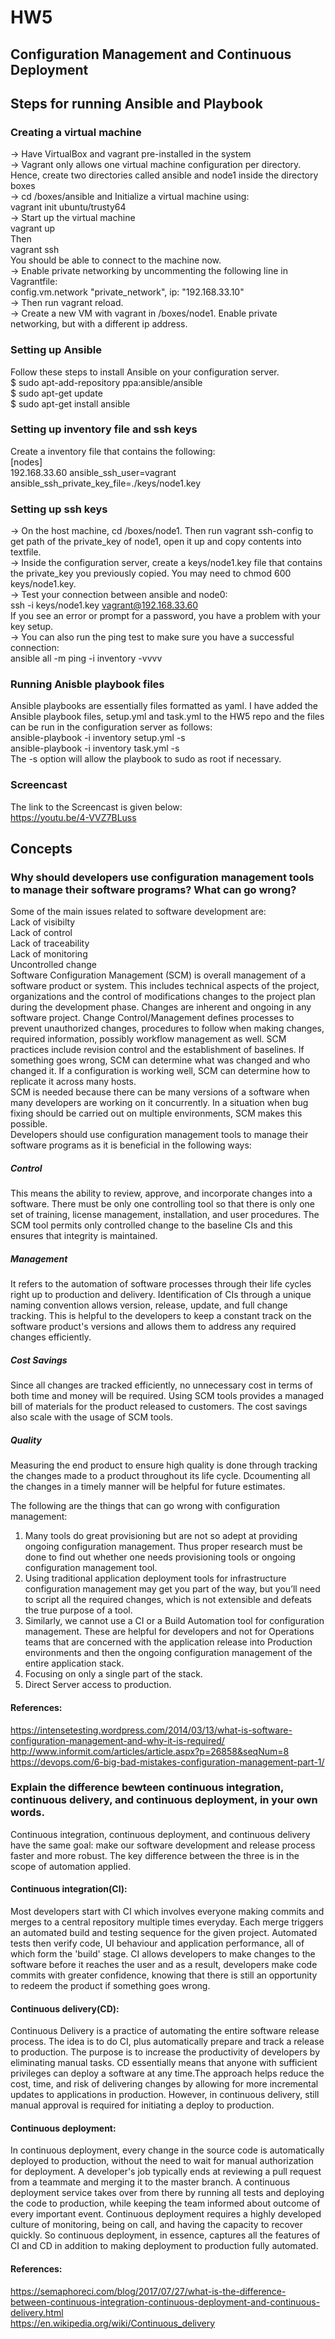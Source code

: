 # HW5 
## Configuration Management and Continuous Deployment  
## Steps for running Ansible and Playbook 
### Creating a virtual machine 
-> Have VirtualBox and vagrant pre-installed in the system  
-> Vagrant only allows one virtual machine configuration per directory. Hence, create two directories called ansible and node1 inside the directory boxes  
-> cd /boxes/ansible and Initialize a virtual machine using:  
vagrant init ubuntu/trusty64  
-> Start up the virtual machine  
vagrant up  
Then  
vagrant ssh  
You should be able to connect to the machine now.  
-> Enable private networking by uncommenting the following line in Vagrantfile:  
config.vm.network "private_network", ip: "192.168.33.10"  
-> Then run vagrant reload.  
-> Create a new VM with vagrant in /boxes/node1. Enable private networking, but with a different ip address.  
### Setting up Ansible  
Follow these steps to install Ansible on your configuration server.  
$ sudo apt-add-repository ppa:ansible/ansible  
$ sudo apt-get update  
$ sudo apt-get install ansible  
### Setting up inventory file and ssh keys  
Create a inventory file that contains the following:  
[nodes]  
192.168.33.60 ansible_ssh_user=vagrant ansible_ssh_private_key_file=./keys/node1.key  
### Setting up ssh keys  
-> On the host machine, cd /boxes/node1. Then run vagrant ssh-config to get path of the private_key of node1, open it up and copy contents into textfile.  
-> Inside the configuration server, create a keys/node1.key file that contains the private_key you previously copied. You may need to chmod 600 keys/node1.key.  
-> Test your connection between ansible and node0:  
ssh -i keys/node1.key vagrant@192.168.33.60  
If you see an error or prompt for a password, you have a problem with your key setup.  
-> You can also run the ping test to make sure you have a successful connection:  
ansible all -m ping -i inventory -vvvv  
### Running Anisble playbook files  
Ansible playbooks are essentially files formatted as yaml. I have added the Ansible playbook files, setup.yml and task.yml to the HW5 repo and the files can be run in the configuration server as follows:  
ansible-playbook -i inventory setup.yml -s  
ansible-playbook -i inventory task.yml -s  
The -s option will allow the playbook to sudo as root if necessary.  
### Screencast  
The link to the Screencast is given below:  
https://youtu.be/4-VVZ7BLuss  

## Concepts  
### Why should developers use configuration management tools to manage their software programs? What can go wrong?  
  
Some of the main issues related to software development are:  
Lack of visibilty  
Lack of control  
Lack of traceability  
Lack of monitoring  
Uncontrolled change  
Software Configuration Management (SCM) is overall management of a software product or system. This includes technical aspects of the project, organizations and the control of modifications changes to the project plan during the development phase. Changes are inherent and ongoing in any software project. Change Control/Management defines processes to prevent unauthorized changes, procedures to follow when making changes, required information, possibly workflow management as well. SCM practices include revision control and the establishment of baselines. If something goes wrong, SCM can determine what was changed and who changed it. If a configuration is working well, SCM can determine how to replicate it across many hosts.  
SCM is needed because there can be many versions of a software when many developers are working on it concurrently. In a situation when bug fixing should be carried out on multiple environments, SCM makes this possible.  
Developers should use configuration management tools to manage their software programs as it is beneficial in the following ways:  
##### Control  
This means the ability to review, approve, and incorporate changes into a software. There must be only one controlling tool so that there is only one set of training, license management, installation, and user procedures. The SCM tool permits only controlled change to the baseline CIs and this ensures that integrity is maintained.  
##### Management  
It refers to the automation of software processes through their life cycles right up to production and delivery. Identification of CIs through a unique naming convention allows version, release, update, and full change tracking. This is helpful to the developers to keep a constant track on the software product's versions and allows them to address any required changes efficiently.  
##### Cost Savings  
Since all changes are tracked efficiently, no unnecessary cost in terms of both time and money will be required. Using SCM tools provides a managed bill of materials for the product released to customers. The cost savings also scale with the usage of SCM tools.  
##### Quality  
Measuring the end product to ensure high quality is done through tracking the changes made to a product throughout its life cycle. Dcoumenting all the changes in a timely manner will be helpful for future estimates.  

The following are the things that can go wrong with configuration management:   
1. Many tools do great provisioning but are not so adept at providing ongoing configuration management. Thus proper research must be done to find out whether one needs provisioning tools or ongoing configuration management tool.  
2. Using traditional application deployment tools for infrastructure configuration management may get you part of the way, but you’ll need to script all the required changes, which is not extensible and defeats the true purpose of a tool.  
3. Similarly, we cannot use a CI or a Build Automation tool for configuration management. These are helpful for developers and not for Operations teams that are concerned with the application release into Production environments and then the ongoing configuration management of the entire application stack.  
4. Focusing on only a single part of the stack.  
5. Direct Server access to production. 
#### References:  
https://intensetesting.wordpress.com/2014/03/13/what-is-software-configuration-management-and-why-it-is-required/  
http://www.informit.com/articles/article.aspx?p=26858&seqNum=8  
https://devops.com/6-big-bad-mistakes-configuration-management-part-1/

### Explain the difference bewteen continuous integration, continuous delivery, and continuous deployment, in your own words.  
 
Continuous integration, continuous deployment, and continuous delivery have the same goal: make our software development and release process faster and more robust. The key difference between the three is in the scope of automation applied.
#### Continuous integration(CI):  
Most developers start with CI which involves everyone making commits and merges to a central repository multiple times everyday. Each merge triggers an automated build and testing sequence for the given project. Automated tests then verify code, UI behaviour and application performance, all of which form the 'build' stage. CI allows developers to make changes to the software before it reaches the user and  as a result, developers make code commits with greater confidence, knowing that there is still an opportunity to redeem the product if something goes wrong.  
#### Continuous delivery(CD):  
Continuous Delivery is a practice of automating the entire software release process. The idea is to do CI, plus automatically prepare and track a release to production. The purpose is to increase the productivity of developers by eliminating manual tasks. CD essentially means that anyone with sufficient privileges can deploy a software at any time.The approach helps reduce the cost, time, and risk of delivering changes by allowing for more incremental updates to applications in production. However, in continuous delivery, still manual approval is required for initiating a deploy to production.  
#### Continuous deployment:  
In continuous deployment, every change in the source code is automatically deployed to production, without the need to wait for manual authorization for deployment. A developer's job typically ends at reviewing a pull request from a teammate and merging it to the master branch. A continuous deployment service takes over from there by running all tests and deploying the code to production, while keeping the team informed about outcome of every important event. Continuous deployment requires a highly developed culture of monitoring, being on call, and having the capacity to recover quickly. So continuous deployment, in essence, captures all the features of CI and CD in addition to making deployment to production fully automated.  
#### References:  
https://semaphoreci.com/blog/2017/07/27/what-is-the-difference-between-continuous-integration-continuous-deployment-and-continuous-delivery.html  
https://en.wikipedia.org/wiki/Continuous_delivery 
